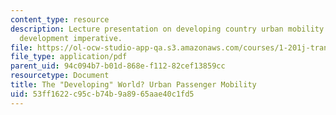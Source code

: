 ```yaml
---
content_type: resource
description: Lecture presentation on developing country urban mobility and the sustainable
  development imperative.
file: https://ol-ocw-studio-app-qa.s3.amazonaws.com/courses/1-201j-transportation-systems-analysis-demand-and-economics-fall-2008/53ff1622c95cb74b9a8965aae40c1fd5_MIT1_201JF08_lec24.pdf
file_type: application/pdf
parent_uid: 94c094b7-b01d-868e-f112-82cef13859cc
resourcetype: Document
title: The "Developing" World? Urban Passenger Mobility
uid: 53ff1622-c95c-b74b-9a89-65aae40c1fd5
---
```

